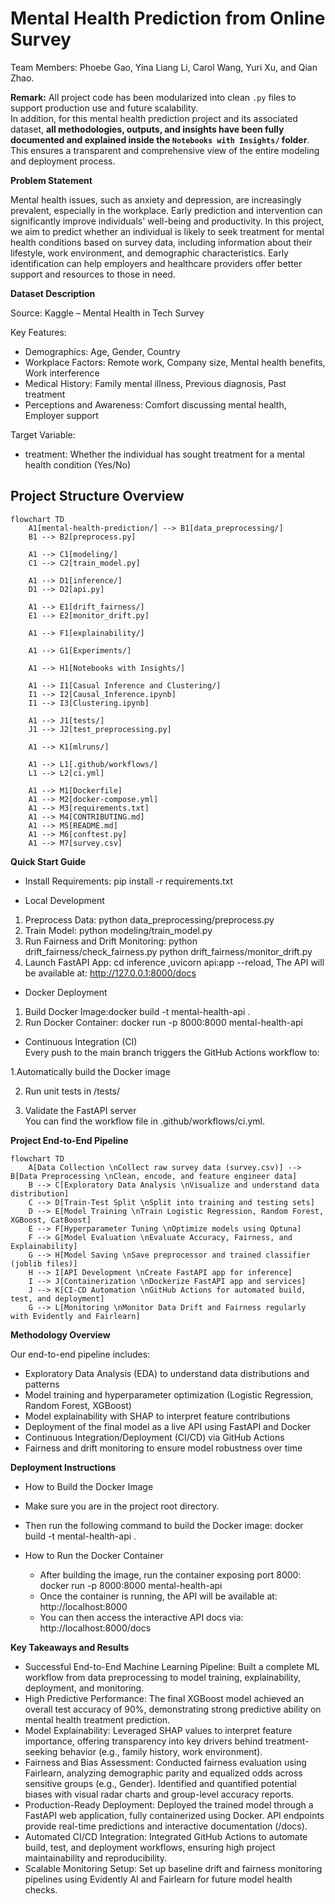 # Mental Health Prediction from Online Survey
Team Members: Phoebe Gao, Yina Liang Li, Carol Wang, Yuri Xu, and Qian Zhao.

**Remark:**
All project code has been modularized into clean `.py` files to support production use and future scalability.  
In addition, for this mental health prediction project and its associated dataset, **all methodologies, outputs, and insights have been fully documented and explained inside the `Notebooks with Insights/` folder**.  
This ensures a transparent and comprehensive view of the entire modeling and deployment process.

**Problem Statement**

Mental health issues, such as anxiety and depression, are increasingly prevalent, especially in the workplace.
Early prediction and intervention can significantly improve individuals' well-being and productivity.
In this project, we aim to predict whether an individual is likely to seek treatment for mental health conditions based on survey data, including information about their lifestyle, work environment, and demographic characteristics.
Early identification can help employers and healthcare providers offer better support and resources to those in need.

**Dataset Description**

Source: Kaggle – Mental Health in Tech Survey

Key Features:  
- Demographics: Age, Gender, Country 
- Workplace Factors: Remote work, Company size, Mental health benefits, Work interference
- Medical History: Family mental illness, Previous diagnosis, Past treatment
- Perceptions and Awareness: Comfort discussing mental health, Employer support
  
Target Variable:
- treatment: Whether the individual has sought treatment for a mental health condition (Yes/No)

## Project Structure Overview

```mermaid
flowchart TD
    A1[mental-health-prediction/] --> B1[data_preprocessing/]
    B1 --> B2[preprocess.py]

    A1 --> C1[modeling/]
    C1 --> C2[train_model.py]

    A1 --> D1[inference/]
    D1 --> D2[api.py]

    A1 --> E1[drift_fairness/]
    E1 --> E2[monitor_drift.py]

    A1 --> F1[explainability/]

    A1 --> G1[Experiments/]

    A1 --> H1[Notebooks with Insights/]

    A1 --> I1[Casual Inference and Clustering/]
    I1 --> I2[Causal_Inference.ipynb]
    I1 --> I3[Clustering.ipynb]

    A1 --> J1[tests/]
    J1 --> J2[test_preprocessing.py]

    A1 --> K1[mlruns/]

    A1 --> L1[.github/workflows/]
    L1 --> L2[ci.yml]

    A1 --> M1[Dockerfile]
    A1 --> M2[docker-compose.yml]
    A1 --> M3[requirements.txt]
    A1 --> M4[CONTRIBUTING.md]
    A1 --> M5[README.md]
    A1 --> M6[conftest.py]
    A1 --> M7[survey.csv]
```

**Quick Start Guide**

- Install Requirements: pip install -r requirements.txt

- Local Development
1. Preprocess Data: python data_preprocessing/preprocess.py
2. Train Model: python modeling/train_model.py
3. Run Fairness and Drift Monitoring: python drift_fairness/check_fairness.py
                                      python drift_fairness/monitor_drift.py
4. Launch FastAPI App: cd inference ,uvicorn api:app --reload, The API will be available at: http://127.0.0.1:8000/docs

- Docker Deployment
1. Build Docker Image:docker build -t mental-health-api .
2. Run Docker Container: docker run -p 8000:8000 mental-health-api

-  Continuous Integration (CI)  
Every push to the main branch triggers the GitHub Actions workflow to:

  1.Automatically build the Docker image
  
  2. Run unit tests in /tests/
     
  3. Validate the FastAPI server  
You can find the workflow file in .github/workflows/ci.yml.

**Project End-to-End Pipeline**

```mermaid
flowchart TD
    A[Data Collection \nCollect raw survey data (survey.csv)] --> B[Data Preprocessing \nClean, encode, and feature engineer data]
    B --> C[Exploratory Data Analysis \nVisualize and understand data distribution]
    C --> D[Train-Test Split \nSplit into training and testing sets]
    D --> E[Model Training \nTrain Logistic Regression, Random Forest, XGBoost, CatBoost]
    E --> F[Hyperparameter Tuning \nOptimize models using Optuna]
    F --> G[Model Evaluation \nEvaluate Accuracy, Fairness, and Explainability]
    G --> H[Model Saving \nSave preprocessor and trained classifier (joblib files)]
    H --> I[API Development \nCreate FastAPI app for inference]
    I --> J[Containerization \nDockerize FastAPI app and services]
    J --> K[CI-CD Automation \nGitHub Actions for automated build, test, and deployment]
    G --> L[Monitoring \nMonitor Data Drift and Fairness regularly with Evidently and Fairlearn]
```

**Methodology Overview**

Our end-to-end pipeline includes:
- Exploratory Data Analysis (EDA) to understand data distributions and patterns
- Model training and hyperparameter optimization (Logistic Regression, Random Forest, XGBoost)
- Model explainability with SHAP to interpret feature contributions
- Deployment of the final model as a live API using FastAPI and Docker
- Continuous Integration/Deployment (CI/CD) via GitHub Actions
- Fairness and drift monitoring to ensure model robustness over time

**Deployment Instructions**
-  How to Build the Docker Image
  - Make sure you are in the project root directory.
  - Then run the following command to build the Docker image: docker build -t mental-health-api .

- How to Run the Docker Container
  - After building the image, run the container exposing port 8000: docker run -p 8000:8000 mental-health-api
  - Once the container is running, the API will be available at: http://localhost:8000
  - You can then access the interactive API docs via: http://localhost:8000/docs



**Key Takeaways and Results**

- Successful End-to-End Machine Learning Pipeline: Built a complete ML workflow from data preprocessing to model training, explainability, deployment, and monitoring.
- High Predictive Performance: The final XGBoost model achieved an overall test accuracy of 90%, demonstrating strong predictive ability on mental health treatment prediction.
- Model Explainability: Leveraged SHAP values to interpret feature importance, offering transparency into key drivers behind treatment-seeking behavior (e.g., family history, work environment).
- Fairness and Bias Assessment: Conducted fairness evaluation using Fairlearn, analyzing demographic parity and equalized odds across sensitive groups (e.g., Gender). Identified and quantified potential biases with visual radar charts and group-level accuracy reports.
- Production-Ready Deployment: Deployed the trained model through a FastAPI web application, fully containerized using Docker.
API endpoints provide real-time predictions and interactive documentation (/docs).
- Automated CI/CD Integration: Integrated GitHub Actions to automate build, test, and deployment workflows, ensuring high project maintainability and reproducibility.
- Scalable Monitoring Setup: Set up baseline drift and fairness monitoring pipelines using Evidently AI and Fairlearn for future model health checks.

